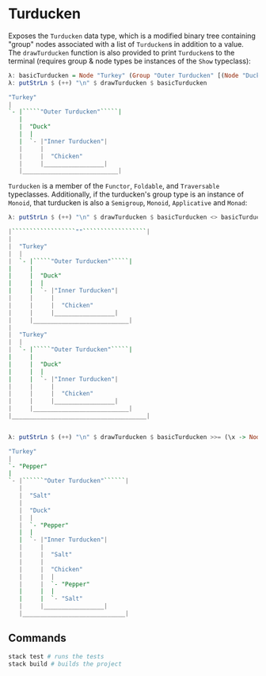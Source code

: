 # Turducken

Exposes the `Turducken` data type, which is a modified binary tree containing "group" nodes associated with a list of `Turducken`s in addition to a value. The `drawTurducken` function is also provided to print `Turducken`s to the terminal (requires group & node types be instances of the `Show` typeclass):

`````````````````````haskell
λ: basicTurducken = Node "Turkey" (Group "Outer Turducken" [(Node "Duck" (Group "Inner Turducken" [(Node "Chicken") Empty Empty] Empty Empty) Empty)] Empty Empty) Empty
λ: putStrLn $ (++) "\n" $ drawTurducken $ basicTurducken

"Turkey"
|
`- |`````"Outer Turducken"`````|
   |
   |  "Duck"
   |  |
   |  `- |"Inner Turducken"|
   |     |
   |     |  "Chicken"
   |     |_________________|
   |___________________________|

`````````````````````

`Turducken` is a member of the `Functor`, `Foldable`, and `Traversable` typeclasses. Additionally, if the turducken's group type is an instance of `Monoid`, that turducken is also a `Semigroup`, `Monoid`, `Applicative` and `Monad`:

``````````````````````````````haskell
λ: putStrLn $ (++) "\n" $ drawTurducken $ basicTurducken <> basicTurducken

|``````````````````""``````````````````|
|
|  "Turkey"
|  |
|  `- |`````"Outer Turducken"`````|
|     |
|     |  "Duck"
|     |  |
|     |  `- |"Inner Turducken"|
|     |     |
|     |     |  "Chicken"
|     |     |_________________|
|     |___________________________|
|
|  "Turkey"
|  |
|  `- |`````"Outer Turducken"`````|
|     |
|     |  "Duck"
|     |  |
|     |  `- |"Inner Turducken"|
|     |     |
|     |     |  "Chicken"
|     |     |_________________|
|     |___________________________|
|______________________________________|


λ: putStrLn $ (++) "\n" $ drawTurducken $ basicTurducken >>= (\x -> Node x (Node "Salt" Empty Empty) (Node "Pepper" Empty Empty))

"Turkey"
|
`- "Pepper"
|
`- |``````"Outer Turducken"``````|
   |
   |  "Salt"
   |
   |  "Duck"
   |  |
   |  `- "Pepper"
   |  |
   |  `- |"Inner Turducken"|
   |     |
   |     |  "Salt"
   |     |
   |     |  "Chicken"
   |     |  |
   |     |  `- "Pepper"
   |     |  |
   |     |  `- "Salt"
   |     |_________________|
   |_____________________________|

``````````````````````````````

## Commands

```sh
stack test # runs the tests
stack build # builds the project
```
